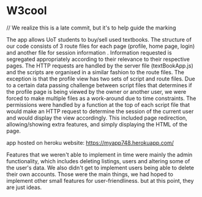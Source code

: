 # W3cool

// We realize this is a late commit, but it's to help guide the marking

The app allows UoT students to buy/sell used textbooks. 
The structure of our code consists of 3 route files for each page (profile, home page, login) and another file for session information . Information requested is segregated appropriately according to their relevance to their respective pages. The HTTP requests are handled by the server file (textBookApp.js) and the scripts are organised in a similar fashion to the route files. The exception is that the profile view has two sets of script and route files. Due to a certain data passing challenge between script files that determines if the profile page is being viewed by the owner or another user, we were forced to make multiple files as a work-around due to time constraints. The permissions were handled by a function at the top of each script file that would make an HTTP request to determine the session of the current user and would display the view accordingly. This included page redirection, allowing/showing extra features, and simply displaying the HTML of the page.

app hosted on heroku website: https://myapp748.herokuapp.com/

Features that we weren't able to implement in time were mainly the admin functionality, which includes deleting listings, users and altering some of the user's data. We also didn't get to implement users being able to delete their own accounts. Those were the main things, we had hoped to implement other small features for user-friendliness. but at this point, they are just ideas.
